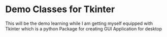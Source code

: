 # Demo Classes for Tkinter

This will be the demo learning while I am getting myself equipped with Tkinter which is a python Package for creating GUI Application for desktop
